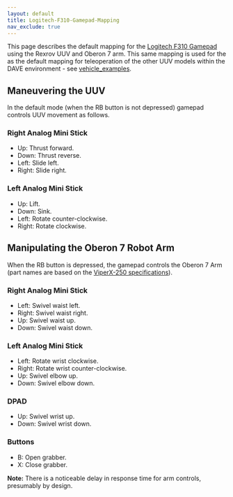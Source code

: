 ```yaml
---
layout: default
title: Logitech-F310-Gamepad-Mapping
nav_exclude: true
---
```


This page describes the default mapping for the [Logitech F310 Gamepad](https://www.logitech.com/assets/35017/gamepad-f310-gsw.pdf) using the Rexrov UUV and Oberon 7 arm.  This same mapping is used for the as the default mapping for teleoperation of the other UUV models within the DAVE environment - see [vehicle_examples](/dave.doc/contents/dave_models/vehicle_examples).

## Maneuvering the UUV
In the default mode (when the RB button is not depressed) gamepad controls UUV movement as follows.

### Right Analog Mini Stick
* Up: Thrust forward.
* Down: Thrust reverse.
* Left: Slide left.
* Right: Slide right.

### Left Analog Mini Stick
* Up: Lift.
* Down: Sink.
* Left: Rotate counter-clockwise.
* Right: Rotate clockwise.

## Manipulating the Oberon 7 Robot Arm
When the RB button is depressed, the gamepad controls the Oberon 7 Arm (part names are based on the [ViperX-250 specifications](http://support.interbotix.com/html/specifications/vx250.html)).

### Right Analog Mini Stick
* Left: Swivel waist left.
* Right: Swivel waist right.
* Up: Swivel waist up.
* Down: Swivel waist down.

### Left Analog Mini Stick
* Left: Rotate wrist clockwise.
* Right: Rotate wrist counter-clockwise.
* Up: Swivel elbow up.
* Down: Swivel elbow down.

### DPAD
* Up: Swivel wrist up.
* Down: Swivel wrist down.

### Buttons
* B: Open grabber.
* X: Close grabber.

**Note:** There is a noticeable delay in response time for arm controls, presumably by design.
